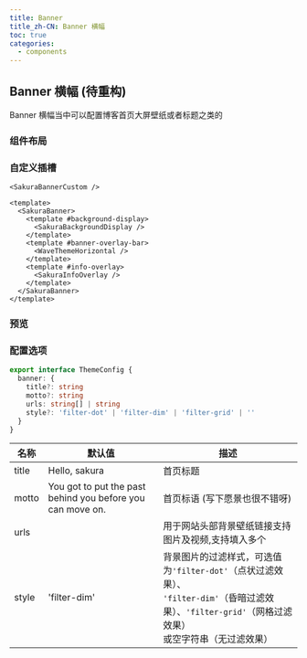 ```yaml
---
title: Banner
title_zh-CN: Banner 横幅
toc: true
categories:
  - components
---
```


## Banner 横幅 (待重构)

Banner 横幅当中可以配置博客首页大屏壁纸或者标题之类的

### 组件布局

<BannerLayout />

### 自定义插槽

`<SakuraBannerCustom />`

```vue
<template>
  <SakuraBanner>
    <template #background-display>
      <SakuraBackgroundDisplay />
    </template>
    <template #banner-overlay-bar>
      <WaveThemeHorizontal />
    </template>
    <template #info-overlay>
      <SakuraInfoOverlay />
    </template>
  </SakuraBanner>
</template>
```

### 预览

<SakuraBannerPG />

### 配置选项

```ts
export interface ThemeConfig {
  banner: {
    title?: string
    motto?: string
    urls: string[] | string
    style?: 'filter-dot' | 'filter-dim' | 'filter-grid' | ''
  }
}
```

| 名称 | 默认值 | 描述 |
| ---- | ---- | ---- |
| title  | Hello, sakura | 首页标题 |
| motto  | You got to put the past behind you before you can move on. | 首页标语 (写下愿景也很不错呀) |
| urls | | 用于网站头部背景壁纸链接支持图片及视频,支持填入多个 |
| style | 'filter-dim' | 背景图片的过滤样式，可选值为`'filter-dot'`（点状过滤效果）、<br class="<md:hidden" />`'filter-dim'`（昏暗过滤效果）、`'filter-grid'`（网格过滤效果）<br class="<md:hidden" /> 或空字符串（无过滤效果） |
